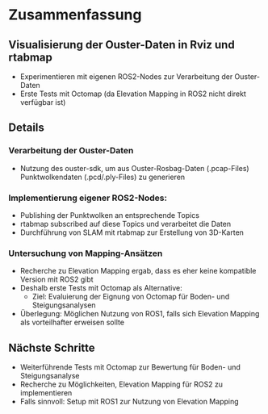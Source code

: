 # Zusammenfassung

## Visualisierung der Ouster-Daten in Rviz und rtabmap

- Experimentieren mit eigenen ROS2-Nodes zur Verarbeitung der Ouster-Daten
- Erste Tests mit Octomap (da Elevation Mapping in ROS2 nicht direkt verfügbar ist)

## Details

### Verarbeitung der Ouster-Daten

- Nutzung des ouster-sdk, um aus Ouster-Rosbag-Daten (.pcap-Files) Punktwolkendaten (.pcd/.ply-Files) zu generieren

### Implementierung eigener ROS2-Nodes:

- Publishing der Punktwolken an entsprechende Topics
- rtabmap subscribed auf diese Topics und verarbeitet die Daten
- Durchführung von SLAM mit rtabmap zur Erstellung von 3D-Karten

### Untersuchung von Mapping-Ansätzen

- Recherche zu Elevation Mapping ergab, dass es eher keine kompatible Version mit ROS2 gibt
- Deshalb erste Tests mit Octomap als Alternative:
  - Ziel: Evaluierung der Eignung von Octomap für Boden- und Steigungsanalysen
- Überlegung: Möglichen Nutzung von ROS1, falls sich Elevation Mapping als vorteilhafter erweisen sollte

## Nächste Schritte

- Weiterführende Tests mit Octomap zur Bewertung für Boden- und Steigungsanalyse
- Recherche zu Möglichkeiten, Elevation Mapping für ROS2 zu implementieren
- Falls sinnvoll: Setup mit ROS1 zur Nutzung von Elevation Mapping

